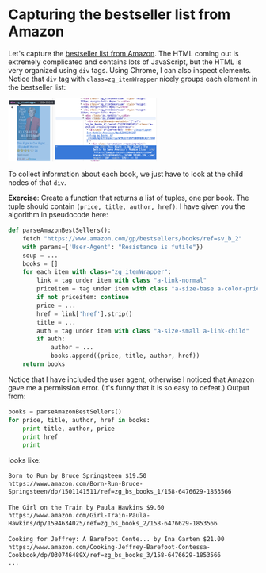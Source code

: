 # Capturing the bestseller list from Amazon

Let's capture the [bestseller list from Amazon](https://www.amazon.com/gp/bestsellers/books/ref=sv_b_2). The HTML coming out is extremely complicated and contains lots of JavaScript, but the HTML is very organized using `div` tags. Using Chrome, I can also inspect elements. Notice that `div` tag with `class=zg_itemWrapper` nicely groups each element in the bestseller list:

<img src="figures/amz-book-item.png" width=300>

To collect information about each book, we just have to look at the child nodes of that `div`.

**Exercise**:  Create a function that returns a list of tuples, one per book. The tuple should contain `(price, title, author, href)`. I have given you the algorithm in pseudocode here:

```python
def parseAmazonBestSellers():
    fetch "https://www.amazon.com/gp/bestsellers/books/ref=sv_b_2"
    with params={'User-Agent': "Resistance is futile"})
    soup = ...
    books = []
    for each item with class="zg_itemWrapper":
        link = tag under item with class "a-link-normal"
        priceitem = tag under item with class "a-size-base a-color-price"
        if not priceitem: continue
        price = ...
        href = link['href'].strip()
        title = ...
        auth = tag under item with class "a-size-small a-link-child"
        if auth:
            author = ...
            books.append((price, title, author, href))
    return books
```

Notice that I have included the user agent, otherwise I noticed that Amazon gave me a permission error. (It's funny that it is so easy to defeat.)  Output from:

```python
books = parseAmazonBestSellers()
for price, title, author, href in books:
    print title, author, price
    print href
    print
```

looks like:

```
Born to Run by Bruce Springsteen $19.50
https://www.amazon.com/Born-Run-Bruce-Springsteen/dp/1501141511/ref=zg_bs_books_1/158-6476629-1853566

The Girl on the Train by Paula Hawkins $9.60
https://www.amazon.com/Girl-Train-Paula-Hawkins/dp/1594634025/ref=zg_bs_books_2/158-6476629-1853566

Cooking for Jeffrey: A Barefoot Conte... by Ina Garten $21.00
https://www.amazon.com/Cooking-Jeffrey-Barefoot-Contessa-Cookbook/dp/030746489X/ref=zg_bs_books_3/158-6476629-1853566
...
```

